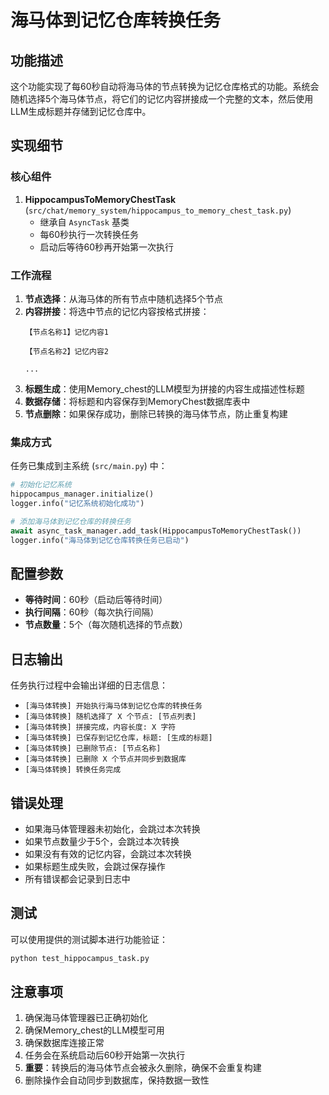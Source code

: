 # 海马体到记忆仓库转换任务

## 功能描述

这个功能实现了每60秒自动将海马体的节点转换为记忆仓库格式的功能。系统会随机选择5个海马体节点，将它们的记忆内容拼接成一个完整的文本，然后使用LLM生成标题并存储到记忆仓库中。

## 实现细节

### 核心组件

1. **HippocampusToMemoryChestTask** (`src/chat/memory_system/hippocampus_to_memory_chest_task.py`)
   - 继承自 `AsyncTask` 基类
   - 每60秒执行一次转换任务
   - 启动后等待60秒再开始第一次执行

### 工作流程

1. **节点选择**：从海马体的所有节点中随机选择5个节点
2. **内容拼接**：将选中节点的记忆内容按格式拼接：
   ```
   【节点名称1】记忆内容1
   
   【节点名称2】记忆内容2
   
   ...
   ```
3. **标题生成**：使用Memory_chest的LLM模型为拼接的内容生成描述性标题
4. **数据存储**：将标题和内容保存到MemoryChest数据库表中
5. **节点删除**：如果保存成功，删除已转换的海马体节点，防止重复构建

### 集成方式

任务已集成到主系统 (`src/main.py`) 中：

```python
# 初始化记忆系统
hippocampus_manager.initialize()
logger.info("记忆系统初始化成功")

# 添加海马体到记忆仓库的转换任务
await async_task_manager.add_task(HippocampusToMemoryChestTask())
logger.info("海马体到记忆仓库转换任务已启动")
```

## 配置参数

- **等待时间**：60秒（启动后等待时间）
- **执行间隔**：60秒（每次执行间隔）
- **节点数量**：5个（每次随机选择的节点数）

## 日志输出

任务执行过程中会输出详细的日志信息：

- `[海马体转换] 开始执行海马体到记忆仓库的转换任务`
- `[海马体转换] 随机选择了 X 个节点: [节点列表]`
- `[海马体转换] 拼接完成，内容长度: X 字符`
- `[海马体转换] 已保存到记忆仓库，标题: [生成的标题]`
- `[海马体转换] 已删除节点: [节点名称]`
- `[海马体转换] 已删除 X 个节点并同步到数据库`
- `[海马体转换] 转换任务完成`

## 错误处理

- 如果海马体管理器未初始化，会跳过本次转换
- 如果节点数量少于5个，会跳过本次转换
- 如果没有有效的记忆内容，会跳过本次转换
- 如果标题生成失败，会跳过保存操作
- 所有错误都会记录到日志中

## 测试

可以使用提供的测试脚本进行功能验证：

```bash
python test_hippocampus_task.py
```

## 注意事项

1. 确保海马体管理器已正确初始化
2. 确保Memory_chest的LLM模型可用
3. 确保数据库连接正常
4. 任务会在系统启动后60秒开始第一次执行
5. **重要**：转换后的海马体节点会被永久删除，确保不会重复构建
6. 删除操作会自动同步到数据库，保持数据一致性
